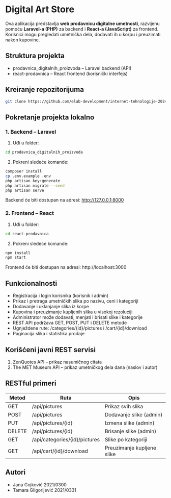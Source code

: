 # Digital Art Store

Ova aplikacija predstavlja **web prodavnicu digitalne umetnosti**, razvijenu pomoću **Laravel-a (PHP)** za backend i **React-a (JavaScript)** za frontend. Korisnici mogu pregledati umetnička dela, dodavati ih u korpu i preuzimati nakon kupovine.

## Struktura projekta

- prodavnica_digitalnih_proizvoda – Laravel backend (API)
- react-prodavnica – React frontend (korisnički interfejs)

## Kreiranje repozitorijuma
```bash
git clone https://github.com/elab-development/internet-tehnologije-2024-projekat-prodavnicadigitalnihproizvoda_2021_0331.git
```

## Pokretanje projekta lokalno

### 1. Backend – Laravel

1. Uđi u folder:
```bash
cd prodavnica_digitalnih_proizvoda
```

2. Pokreni sledeće komande:
```bash
composer install
cp .env.example .env
php artisan key:generate
php artisan migrate --seed
php artisan serve
```

Backend će biti dostupan na adresi: http://127.0.0.1:8000

### 2. Frontend – React

1. Uđi u folder:
```bash
cd react-prodavnica
```

2. Pokreni sledeće komande:
```bash
npm install
npm start
```

Frontend će biti dostupan na adresi: http://localhost:3000

## Funkcionalnosti

- Registracija i login korisnika (korisnik i admin)
- Prikaz i pretraga umetničkih slika po nazivu, ceni i kategoriji
- Dodavanje i uklanjanje slika iz korpe
- Kupovina i preuzimanje kupljenih slika u visokoj rezoluciji
- Administrator može dodavati, menjati i brisati slike i kategorije
- REST API podržava GET, POST, PUT i DELETE metode
- Ugnježdene rute: /categories/{id}/pictures i /cart/{id}/download
- Paginacija slika i statistika prodaje

## Korišćeni javni REST servisi

1. ZenQuotes API – prikaz nasumičnog citata
2. The MET Museum API – prikaz umetničkog dela dana (naslov i autor)

## RESTful primeri

| Metod  | Ruta                          | Opis                            |
|--------|-------------------------------|----------------------------------|
| GET    | /api/pictures                 | Prikaz svih slika               |
| POST   | /api/pictures                 | Dodavanje slike (admin)         |
| PUT    | /api/pictures/{id}           | Izmena slike (admin)            |
| DELETE | /api/pictures/{id}           | Brisanje slike (admin)          |
| GET    | /api/categories/{id}/pictures| Slike po kategoriji             |
| GET    | /api/cart/{id}/download      | Preuzimanje kupljene slike      |

## Autori

- Jana Gojković 2021/0300 
- Tamara Gligorijević 2021/0331
